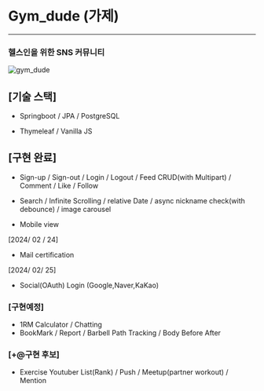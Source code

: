 # Gym_dude (가제)

---

### 헬스인을 위한 SNS 커뮤니티

![gym_dude](https://github.com/ddonggi/gym_dude/assets/61221172/417bca29-d9a7-417a-a0ad-2ec02ba6d73d)


## [기술 스택]
- Springboot / JPA / PostgreSQL

- Thymeleaf / Vanilla JS 

## [구현 완료]

- Sign-up / Sign-out / Login / Logout / 
Feed CRUD(with Multipart) / Comment / Like / Follow 

- Search / Infinite Scrolling / relative Date /
async nickname check(with debounce) / image carousel

- Mobile view
  
[2024/ 02 / 24]
- Mail certification

[2024/ 02/ 25]
- Social(OAuth) Login (Google,Naver,KaKao)
### [구현예정]

- 1RM Calculator / Chatting
- BookMark / Report / Barbell Path Tracking / Body Before After

### [+@구현 후보]

- Exercise Youtuber List(Rank) / Push / Meetup(partner workout) / Mention
